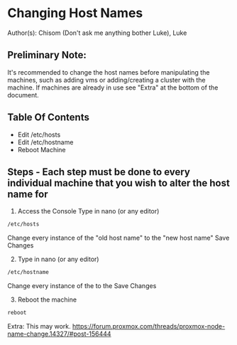 # Changing Host Names

Author(s): 
    Chisom (Don't ask me anything bother Luke), 
    Luke

## Preliminary Note: 
It's recommended to change the host names before manipulating the machines, such as adding vms or adding/creating a cluster with the machine.
If machines are already in use see "Extra" at the bottom of the document.
	
## Table Of Contents
- Edit /etc/hosts
- Edit /etc/hostname
- Reboot Machine



## Steps - Each step must be done to every individual machine that you wish to alter the host name for
1. Access the Console
    Type in nano (or any editor)  
```sh
/etc/hosts
```
Change every instance of the "old host name" to the "new host name"
Save Changes

2.  Type in nano (or any editor) 
```sh
/etc/hostname
 ```
Change every instance of the <old host name> to the <new host name>
Save Changes

3. Reboot the machine
 ```sh 
reboot
``` 

Extra:
This may work. https://forum.proxmox.com/threads/proxmox-node-name-change.14327/#post-156444




